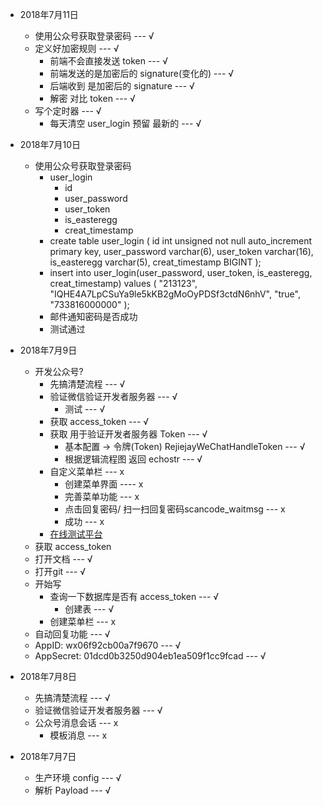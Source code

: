 - 2018年7月11日
    - 使用公众号获取登录密码 --- √
    - 定义好加密规则 --- √
        - 前端不会直接发送 token --- √
        - 前端发送的是加密后的 signature(变化的) --- √
        - 后端收到 是加密后的 signature --- √
        - 解密 对比 token --- √
    - 写个定时器 --- √
        - 每天清空 user_login 预留 最新的 --- √

- 2018年7月10日
    - 使用公众号获取登录密码
        - user_login
            - id
            - user_password
            - user_token
            - is_easteregg
            - creat_timestamp
        - create table user_login
        (
            id int unsigned not null auto_increment primary key,
            user_password varchar(6),
            user_token varchar(16),
            is_easteregg varchar(5),
            creat_timestamp BIGINT
        );
        - insert into user_login(user_password, user_token, is_easteregg, creat_timestamp) 
        values 
        (
            "213123", "IQHE4A7LpCSuYa9le5kKB2gMoOyPDSf3ctdN6nhV", "true", "733816000000"
        );
        - 邮件通知密码是否成功
        - 测试通过
- 2018年7月9日
    - 开发公众号?
        - 先搞清楚流程 --- √
        - 验证微信验证开发者服务器 --- √
            - 测试 --- √
        - 获取 access_token --- √
        - 获取 用于验证开发者服务器 Token --- √
            - 基本配置 -> 令牌(Token) RejiejayWeChatHandleToken --- √
            - 根据逻辑流程图 返回 echostr --- √
        - 自定义菜单栏 --- x
            - 创建菜单界面 ---- x
            - 完善菜单功能 --- x
            - 点击回复密码/ 扫一扫回复密码scancode_waitmsg --- x
            - 成功 --- x
        - [在线测试平台](https://mp.weixin.qq.com/debug/)
    - 获取 access_token
    - 打开文档 --- √
    - 打开git --- √
    - 开始写
        - 查询一下数据库是否有 access_token --- √
            - 创建表 --- √
        - 创建菜单栏 --- x
    - 自动回复功能 --- √
    - AppID: wx06f92cb00a7f9670 --- √
    - AppSecret: 01dcd0b3250d904eb1ea509f1cc9fcad --- √
- 2018年7月8日
    - 先搞清楚流程 --- √
    - 验证微信验证开发者服务器 --- √
    - 公众号消息会话 --- x
        - 模板消息 --- x
- 2018年7月7日
    - 生产环境 config --- √
    - 解析 Payload --- √

